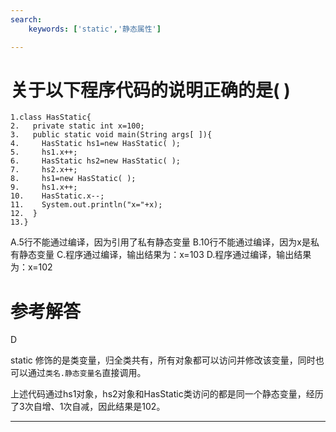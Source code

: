 ```yaml
---
search:
    keywords: ['static','静态属性']

---
```



# 关于以下程序代码的说明正确的是( )

```
1.class HasStatic{
2.   private static int x=100;
3.   public static void main(String args[ ]){
4.     HasStatic hs1=new HasStatic( );
5.     hs1.x++;
6.     HasStatic hs2=new HasStatic( );
7.     hs2.x++;
8.     hs1=new HasStatic( );
9.     hs1.x++;
10.    HasStatic.x--;
11.    System.out.println("x="+x);
12.  }
13.}

```
A.5行不能通过编译，因为引用了私有静态变量
B.10行不能通过编译，因为x是私有静态变量
C.程序通过编译，输出结果为：x=103
D.程序通过编译，输出结果为：x=102

# 参考解答

D

static 修饰的是类变量，归全类共有，所有对象都可以访问并修改该变量，同时也可以通过`类名.静态变量名`直接调用。

上述代码通过hs1对象，hs2对象和HasStatic类访问的都是同一个静态变量，经历了3次自增、1次自减，因此结果是102。

---


